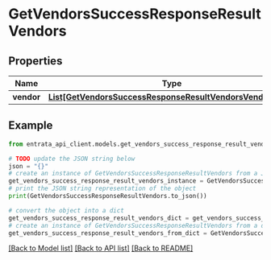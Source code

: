 # GetVendorsSuccessResponseResultVendors


## Properties

Name | Type | Description | Notes
------------ | ------------- | ------------- | -------------
**vendor** | [**List[GetVendorsSuccessResponseResultVendorsVendorInner]**](GetVendorsSuccessResponseResultVendorsVendorInner.md) |  | [optional] 

## Example

```python
from entrata_api_client.models.get_vendors_success_response_result_vendors import GetVendorsSuccessResponseResultVendors

# TODO update the JSON string below
json = "{}"
# create an instance of GetVendorsSuccessResponseResultVendors from a JSON string
get_vendors_success_response_result_vendors_instance = GetVendorsSuccessResponseResultVendors.from_json(json)
# print the JSON string representation of the object
print(GetVendorsSuccessResponseResultVendors.to_json())

# convert the object into a dict
get_vendors_success_response_result_vendors_dict = get_vendors_success_response_result_vendors_instance.to_dict()
# create an instance of GetVendorsSuccessResponseResultVendors from a dict
get_vendors_success_response_result_vendors_from_dict = GetVendorsSuccessResponseResultVendors.from_dict(get_vendors_success_response_result_vendors_dict)
```
[[Back to Model list]](../README.md#documentation-for-models) [[Back to API list]](../README.md#documentation-for-api-endpoints) [[Back to README]](../README.md)


